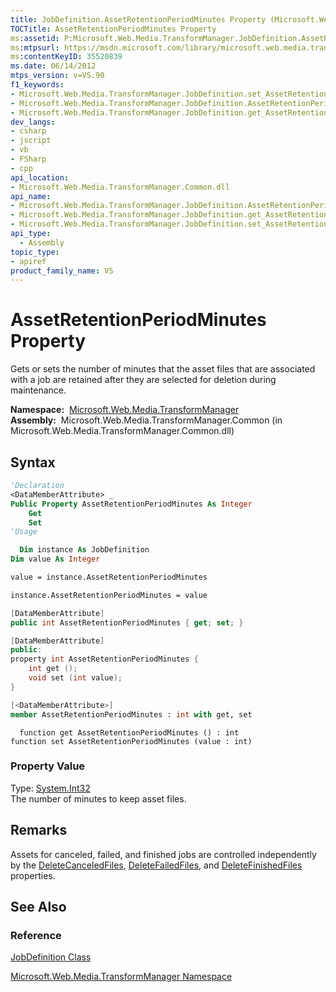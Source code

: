 ```yaml
---
title: JobDefinition.AssetRetentionPeriodMinutes Property (Microsoft.Web.Media.TransformManager)
TOCTitle: AssetRetentionPeriodMinutes Property
ms:assetid: P:Microsoft.Web.Media.TransformManager.JobDefinition.AssetRetentionPeriodMinutes
ms:mtpsurl: https://msdn.microsoft.com/library/microsoft.web.media.transformmanager.jobdefinition.assetretentionperiodminutes(v=VS.90)
ms:contentKeyID: 35520839
ms.date: 06/14/2012
mtps_version: v=VS.90
f1_keywords:
- Microsoft.Web.Media.TransformManager.JobDefinition.set_AssetRetentionPeriodMinutes
- Microsoft.Web.Media.TransformManager.JobDefinition.AssetRetentionPeriodMinutes
- Microsoft.Web.Media.TransformManager.JobDefinition.get_AssetRetentionPeriodMinutes
dev_langs:
- csharp
- jscript
- vb
- FSharp
- cpp
api_location:
- Microsoft.Web.Media.TransformManager.Common.dll
api_name:
- Microsoft.Web.Media.TransformManager.JobDefinition.AssetRetentionPeriodMinutes
- Microsoft.Web.Media.TransformManager.JobDefinition.get_AssetRetentionPeriodMinutes
- Microsoft.Web.Media.TransformManager.JobDefinition.set_AssetRetentionPeriodMinutes
api_type:
  - Assembly
topic_type:
- apiref
product_family_name: VS
---
```


# AssetRetentionPeriodMinutes Property

Gets or sets the number of minutes that the asset files that are associated with a job are retained after they are selected for deletion during maintenance.

**Namespace:**  [Microsoft.Web.Media.TransformManager](microsoft-web-media-transformmanager-namespace.md)  
**Assembly:**  Microsoft.Web.Media.TransformManager.Common (in Microsoft.Web.Media.TransformManager.Common.dll)

## Syntax

```vb
'Declaration
<DataMemberAttribute> _
Public Property AssetRetentionPeriodMinutes As Integer
    Get
    Set
'Usage

  Dim instance As JobDefinition
Dim value As Integer

value = instance.AssetRetentionPeriodMinutes

instance.AssetRetentionPeriodMinutes = value
```

```csharp
[DataMemberAttribute]
public int AssetRetentionPeriodMinutes { get; set; }
```

```cpp
[DataMemberAttribute]
public:
property int AssetRetentionPeriodMinutes {
    int get ();
    void set (int value);
}
```

``` fsharp
[<DataMemberAttribute>]
member AssetRetentionPeriodMinutes : int with get, set
```

```jscript
  function get AssetRetentionPeriodMinutes () : int
function set AssetRetentionPeriodMinutes (value : int)
```

### Property Value

Type: [System.Int32](https://msdn.microsoft.com/library/td2s409d)  
The number of minutes to keep asset files.  

## Remarks

Assets for canceled, failed, and finished jobs are controlled independently by the [DeleteCanceledFiles](jobdefinition-deletecanceledfiles-property-microsoft-web-media-transformmanager.md), [DeleteFailedFiles](jobdefinition-deletefailedfiles-property-microsoft-web-media-transformmanager.md), and [DeleteFinishedFiles](jobdefinition-deletefinishedfiles-property-microsoft-web-media-transformmanager.md) properties.

## See Also

### Reference

[JobDefinition Class](jobdefinition-class-microsoft-web-media-transformmanager.md)

[Microsoft.Web.Media.TransformManager Namespace](microsoft-web-media-transformmanager-namespace.md)
